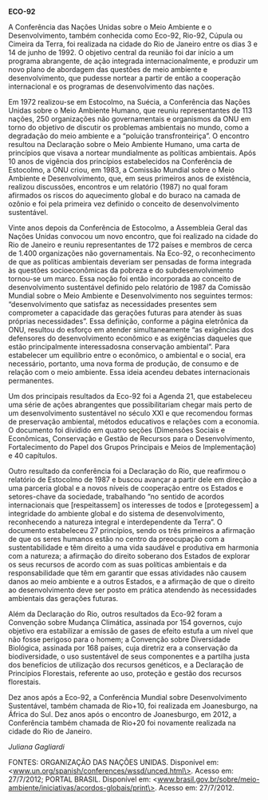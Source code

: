 **ECO-92**

A Conferência das Nações Unidas sobre o Meio Ambiente e o
Desenvolvimento, também conhecida como Eco-92, Rio-92, Cúpula ou Cimeira
da Terra, foi realizada na cidade do Rio de Janeiro entre os dias 3 e 14
de junho de 1992. O objetivo central da reunião foi dar início a um
programa abrangente, de ação integrada internacionalmente, e produzir um
novo plano de abordagem das questões de meio ambiente e desenvolvimento,
que pudesse nortear a partir de então a cooperação internacional e os
programas de desenvolvimento das nações.

Em 1972 realizou-se em Estocolmo, na Suécia, a Conferência das Nações
Unidas sobre o Meio Ambiente Humano, que reuniu representantes de 113
nações, 250 organizações não governamentais e organismos da ONU em torno
do objetivo de discutir os problemas ambientais no mundo, como a
degradação do meio ambiente e a “poluição transfronteiriça”. O encontro
resultou na Declaração sobre o Meio Ambiente Humano, uma carta de
princípios que visava a nortear mundialmente as políticas ambientais.
Após 10 anos de vigência dos princípios estabelecidos na Conferência de
Estocolmo, a ONU criou, em 1983, a Comissão Mundial sobre o Meio
Ambiente e Desenvolvimento, que, em seus primeiros anos de existência,
realizou discussões, encontros e um relatório (1987) no qual foram
afirmados os riscos do aquecimento global e do buraco na camada de
ozônio e foi pela primeira vez definido o conceito de desenvolvimento
sustentável.

Vinte anos depois da Conferência de Estocolmo, a Assembleia Geral das
Nações Unidas convocou um novo encontro, que foi realizado na cidade do
Rio de Janeiro e reuniu representantes de 172 países e membros de cerca
de 1.400 organizações não governamentais. Na Eco-92, o reconhecimento de
que as políticas ambientais deveriam ser pensadas de forma integrada às
questões socioeconômicas da pobreza e do subdesenvolvimento tornou-se um
marco. Essa noção foi então incorporada ao conceito de desenvolvimento
sustentável definido pelo relatório de 1987 da Comissão Mundial sobre o
Meio Ambiente e Desenvolvimento nos seguintes termos: “desenvolvimento
que satisfaz as necessidades presentes sem comprometer a capacidade das
gerações futuras para atender às suas próprias necessidades”. Essa
definição, conforme a página eletrônica da ONU, resultou do esforço em
atender simultaneamente “as exigências dos defensores do desenvolvimento
econômico e as exigências daqueles que estão principalmente interessados
​​na conservação ambiental”. Para estabelecer um equilíbrio entre o
econômico, o ambiental e o social, era necessário, portanto, uma nova
forma de produção, de consumo e de relação com o meio ambiente. Essa
ideia acendeu debates internacionais permanentes.

Um dos principais resultados da Eco-92 foi a Agenda 21, que estabeleceu
uma série de ações abrangentes que possibilitariam chegar mais perto de
um desenvolvimento sustentável no século XXI e que recomendou formas de
preservação ambiental, métodos educativos e relações com a economia. O
documento foi dividido em quatro seções (Dimensões Sociais e Econômicas,
Conservação e Gestão de Recursos para o Desenvolvimento, Fortalecimento
do Papel dos Grupos Principais e Meios de Implementação) e 40 capítulos.

Outro resultado da conferência foi a Declaração do Rio, que reafirmou o
relatório de Estocolmo de 1987 e buscou avançar a partir dele em direção
a uma parceria global e a novos níveis de cooperação entre os Estados e
setores-chave da sociedade, trabalhando “no sentido de acordos
internacionais que [respeitassem] os interesses de todos e [protegessem]
a integridade do ambiente global e do sistema de desenvolvimento,
reconhecendo a natureza integral e interdependente da Terra”. O
documento estabeleceu 27 princípios, sendo os três primeiros a afirmação
de que os seres humanos estão no centro da preocupação com a
sustentabilidade e têm direito a uma vida saudável e produtiva em
harmonia com a natureza; a afirmação do direito soberano dos Estados de
explorar os seus recursos de acordo com as suas políticas ambientais e
da responsabilidade que têm em garantir que essas atividades não causem
danos ao meio ambiente e a outros Estados, e a afirmação de que o
direito ao desenvolvimento deve ser posto em prática atendendo às
necessidades ambientais das gerações futuras.

Além da Declaração do Rio, outros resultados da Eco-92 foram a Convenção
sobre Mudança Climática, assinada por 154 governos, cujo objetivo era
estabilizar a emissão de gases de efeito estufa a um nível que não fosse
perigoso para o homem; a Convenção sobre Diversidade Biológica, assinada
por 168 países, cuja diretriz era a conservação da biodiversidade, o uso
sustentável de seus componentes e a partilha justa dos benefícios de
utilização dos recursos genéticos, e a Declaração de Princípios
Florestais, referente ao uso, proteção e gestão dos recursos florestais.

Dez anos após a Eco-92, a Conferência Mundial sobre Desenvolvimento
Sustentável, também chamada de Rio+10, foi realizada em Joanesburgo, na
África do Sul. Dez anos após o encontro de Joanesburgo, em 2012, a
Conferência também chamada de Rio+20 foi novamente realizada na cidade
do Rio de Janeiro.

*Juliana Gagliardi*

FONTES: ORGANIZAÇÃO DAS NAÇÕES UNIDAS. Disponível em:
\<www.un.org/spanish/conferences/wssd/unced.html\>. Acesso em:
27/7/2012; PORTAL BRASIL. Disponível em:
\<www.brasil.gov.br/sobre/meio-ambiente/iniciativas/acordos-globais/print\>.
Acesso em: 27/7/2012.
